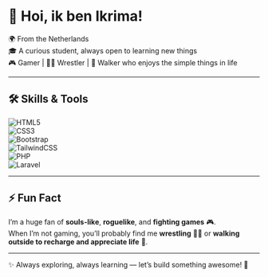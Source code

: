 # 👋 Hoi, ik ben Ikrima!  

🌍 From the Netherlands  
🎓 A curious student, always open to learning new things  
🎮 Gamer | 🤼‍♂️ Wrestler | 🚶 Walker who enjoys the simple things in life  

---

## 🛠️ Skills & Tools  
![HTML5](https://img.shields.io/badge/-HTML5-E34F26?style=for-the-badge&logo=html5&logoColor=white)  
![CSS3](https://img.shields.io/badge/-CSS3-1572B6?style=for-the-badge&logo=css3&logoColor=white)  
![Bootstrap](https://img.shields.io/badge/-Bootstrap-7952B3?style=for-the-badge&logo=bootstrap&logoColor=white)  
![TailwindCSS](https://img.shields.io/badge/-TailwindCSS-38B2AC?style=for-the-badge&logo=tailwind-css&logoColor=white)  
![PHP](https://img.shields.io/badge/-PHP-777BB4?style=for-the-badge&logo=php&logoColor=white)  
![Laravel](https://img.shields.io/badge/-Laravel-FF2D20?style=for-the-badge&logo=laravel&logoColor=white)  

---

## ⚡ Fun Fact  
I’m a huge fan of **souls-like**, **roguelike**, and **fighting games** 🎮.  
When I’m not gaming, you’ll probably find me **wrestling** 🤼‍♂️ or **walking outside to recharge and appreciate life** 🌿.  

---

✨ Always exploring, always learning — let’s build something awesome! 🚀  
